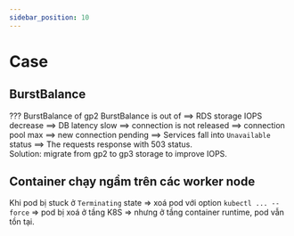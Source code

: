 ```yaml
---
sidebar_position: 10
---
```


# Case
## BurstBalance
??? BurstBalance of gp2
BurstBalance is out of ==> RDS storage IOPS decrease ==> DB latency slow ==> connection is not released ==> connection pool max ==> new connection pending ==> Services fall into `Unavailable` status ==> The requests response with 503 status.      
Solution: migrate from gp2 to gp3 storage to improve IOPS.   

## Container chạy ngầm trên các worker node
Khi pod bị stuck ở `Terminating` state => xoá pod với option `kubectl ... --force` => pod bị xoá ở tầng K8S => nhưng ở tầng container runtime, pod vẫn tồn tại.    